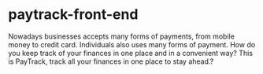 # paytrack-front-end
Nowadays businesses accepts many forms of payments, from mobile money to credit card. Individuals also uses many forms of payment. How do you keep track of your finances in one place and in a convenient way? This is PayTrack, track all your finances in one place to stay ahead.?  

